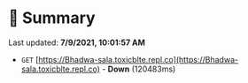 # 📖 Summary
Last updated: **7/9/2021, 10:01:57 AM**

- `GET` [https://Bhadwa-sala.toxicblte.repl.co](https://Bhadwa-sala.toxicblte.repl.co) - **Down** (120483ms)
